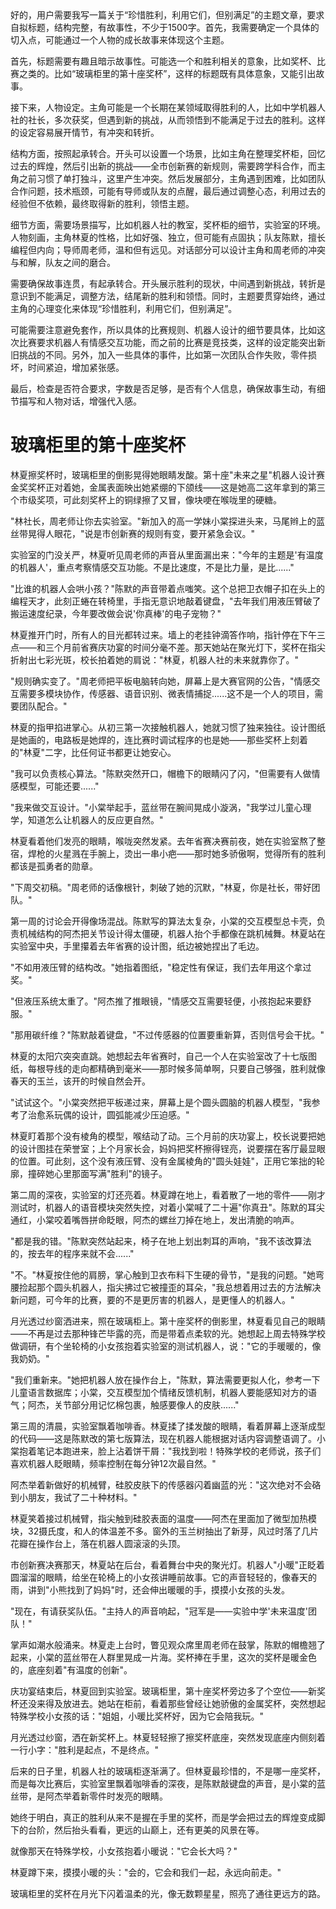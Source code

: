 <ReasoningChainRenderer>
好的，用户需要我写一篇关于“珍惜胜利，利用它们，但别满足”的主题文章，要求自拟标题，结构完整，有故事性，不少于1500字。首先，我需要确定一个具体的切入点，可能通过一个人物的成长故事来体现这个主题。

首先，标题需要有趣且暗示故事性。可能选一个和胜利相关的意象，比如奖杯、比赛之类的。比如“玻璃柜里的第十座奖杯”，这样的标题既有具体意象，又能引出故事。

接下来，人物设定。主角可能是一个长期在某领域取得胜利的人，比如中学机器人社的社长，多次获奖，但遇到新的挑战，从而领悟到不能满足于过去的胜利。这样的设定容易展开情节，有冲突和转折。

结构方面，按照起承转合。开头可以设置一个场景，比如主角在整理奖杯柜，回忆过去的辉煌，然后引出新的挑战——全市创新赛的新规则，需要跨学科合作，而主角之前习惯了单打独斗，这里产生冲突。然后发展部分，主角遇到困难，比如团队合作问题，技术瓶颈，可能有导师或队友的点醒，最后通过调整心态，利用过去的经验但不依赖，最终取得新的胜利，领悟主题。

细节方面，需要场景描写，比如机器人社的教室，奖杯柜的细节，实验室的环境。人物刻画，主角林夏的性格，比如好强、独立，但可能有点固执；队友陈默，擅长编程但内向；导师周老师，温和但有远见。对话部分可以设计主角和周老师的冲突与和解，队友之间的磨合。

需要确保故事连贯，有起承转合。开头展示胜利的现状，中间遇到新挑战，转折是意识到不能满足，调整方法，结尾新的胜利和领悟。同时，主题要贯穿始终，通过主角的心理变化来体现“珍惜胜利，利用它们，但别满足”。

可能需要注意避免套作，所以具体的比赛规则、机器人设计的细节要具体，比如这次比赛要求机器人有情感交互功能，而之前的比赛是竞技类，这样的设定能突出新旧挑战的不同。另外，加入一些具体的事件，比如第一次团队合作失败，零件损坏，时间紧迫，增加紧张感。

最后，检查是否符合要求，字数是否足够，是否有个人信息，确保故事生动，有细节描写和人物对话，增强代入感。

</ReasoningChainRenderer>



# 玻璃柜里的第十座奖杯

林夏擦奖杯时，玻璃柜里的倒影晃得她眼睛发酸。第十座"未来之星"机器人设计赛金奖奖杯正对着她，金属表面映出她紧绷的下颌线——这是她高二这年拿到的第三个市级奖项，可此刻奖杯上的铜绿擦了又冒，像块哽在喉咙里的硬糖。

"林社长，周老师让你去实验室。"新加入的高一学妹小棠探进头来，马尾辫上的蓝丝带晃得人眼花，"说是市创新赛的规则有变，要开紧急会议。"

实验室的门没关严，林夏听见周老师的声音从里面漏出来："今年的主题是'有温度的机器人'，重点考察情感交互功能。不是比速度，不是比力量，是比......"

"比谁的机器人会哄小孩？"陈默的声音带着点嗤笑。这个总把卫衣帽子扣在头上的编程天才，此刻正蜷在转椅里，手指无意识地敲着键盘，"去年我们用液压臂破了搬运速度纪录，今年要改做会说'你真棒'的电子宠物？"

林夏推开门时，所有人的目光都转过来。墙上的老挂钟滴答作响，指针停在下午三点——和三个月前省赛庆功宴的时间分毫不差。那天她站在聚光灯下，奖杯在指尖折射出七彩光斑，校长拍着她的肩说："林夏，机器人社的未来就靠你了。"

"规则确实变了。"周老师把平板电脑转向她，屏幕上是大赛官网的公告，"情感交互需要多模块协作，传感器、语音识别、微表情捕捉......这不是一个人的项目，需要团队配合。"

林夏的指甲掐进掌心。从初三第一次接触机器人，她就习惯了独来独往。设计图纸是她画的，电路板是她焊的，连比赛时调试程序的也是她——那些奖杯上刻着的"林夏"二字，比任何证书都更让她安心。

"我可以负责核心算法。"陈默突然开口，帽檐下的眼睛闪了闪，"但需要有人做情感模型，可能还要......"

"我来做交互设计。"小棠举起手，蓝丝带在腕间晃成小漩涡，"我学过儿童心理学，知道怎么让机器人的反应更自然。"

林夏看着他们发亮的眼睛，喉咙突然发紧。去年省赛决赛前夜，她在实验室熬了整宿，焊枪的火星溅在手腕上，烫出一串小疤——那时她多骄傲啊，觉得所有的胜利都该是孤勇者的勋章。

"下周交初稿。"周老师的话像根针，刺破了她的沉默，"林夏，你是社长，带好团队。"

第一周的讨论会开得像场混战。陈默写的算法太复杂，小棠的交互模型总卡壳，负责机械结构的阿杰把关节设计得太僵硬，机器人抬个手都像在跳机械舞。林夏站在实验室中央，手里攥着去年省赛的设计图，纸边被她捏出了毛边。

"不如用液压臂的结构改。"她指着图纸，"稳定性有保证，我们去年用这个拿过奖。"

"但液压系统太重了。"阿杰推了推眼镜，"情感交互需要轻便，小孩抱起来要舒服。"

"那用碳纤维？"陈默敲着键盘，"不过传感器的位置要重新算，否则信号会干扰。"

林夏的太阳穴突突直跳。她想起去年省赛时，自己一个人在实验室改了十七版图纸，每根导线的走向都精确到毫米——那时候多简单啊，只要自己够强，胜利就像春天的玉兰，该开的时候自然会开。

"试试这个。"小棠突然把平板递过来，屏幕上是个圆头圆脑的机器人模型，"我参考了治愈系玩偶的设计，圆弧能减少压迫感。"

林夏盯着那个没有棱角的模型，喉结动了动。三个月前的庆功宴上，校长说要把她的设计图挂在荣誉室；上个月家长会，妈妈把奖杯擦得锃亮，说要摆在客厅最显眼的位置。可此刻，这个没有液压臂、没有金属棱角的"圆头娃娃"，正用它笨拙的轮廓，撞碎她心里那面写满"胜利"的镜子。

第二周的深夜，实验室的灯还亮着。林夏蹲在地上，看着散了一地的零件——刚才测试时，机器人的语音模块突然失控，对着小棠喊了二十遍"你真丑"。陈默的耳尖通红，小棠咬着嘴唇拼命眨眼，阿杰的螺丝刀掉在地上，发出清脆的响声。

"都是我的错。"陈默突然站起来，椅子在地上划出刺耳的声响，"我不该改算法的，按去年的程序来就不会......"

"不。"林夏按住他的肩膀，掌心触到卫衣布料下生硬的骨节，"是我的问题。"她弯腰捡起那个圆头机器人，指尖拂过它被撞歪的耳朵，"我总想着用过去的方法解决新问题，可今年的比赛，要的不是更厉害的机器人，是更懂人的机器人。"

月光透过纱窗洒进来，照在玻璃柜上。第十座奖杯的倒影里，林夏看见自己的眼睛——不再是过去那种锋芒毕露的亮，而是带着点柔软的光。她想起上周去特殊学校做调研，有个坐轮椅的小女孩抱着实验室的测试机器人，说："它的手暖暖的，像我奶奶。"

"我们重新来。"她把机器人放在操作台上，"陈默，算法需要更拟人化，参考一下儿童语言数据库；小棠，交互模型加个情绪反馈机制，机器人要能感知对方的语气；阿杰，关节部分用记忆棉包裹，触感要像人的皮肤......"

第三周的清晨，实验室飘着咖啡香。林夏揉了揉发酸的眼睛，看着屏幕上逐渐成型的代码——这是陈默改的第七版算法，现在机器人能根据对话内容调整语调了。小棠抱着笔记本跑进来，脸上沾着饼干屑："我找到啦！特殊学校的老师说，孩子们喜欢机器人眨眼睛，频率控制在每分钟12次最自然。"

阿杰举着新做好的机械臂，硅胶皮肤下的传感器闪着幽蓝的光："这次绝对不会硌到小朋友，我试了二十种材料。"

林夏笑着接过机械臂，指尖触到硅胶表面的温度——阿杰在里面加了微型加热模块，32摄氏度，和人的体温差不多。窗外的玉兰树抽出了新芽，风过时落了几片花瓣在操作台上，落在机器人圆滚滚的头顶。

市创新赛决赛那天，林夏站在后台，看着舞台中央的聚光灯。机器人"小暖"正眨着圆溜溜的眼睛，给坐在轮椅上的小女孩讲睡前故事。它的声音轻轻的，像春天的雨，讲到"小熊找到了妈妈"时，还会伸出暖暖的手，摸摸小女孩的头发。

"现在，有请获奖队伍。"主持人的声音响起，"冠军是——实验中学'未来温度'团队！"

掌声如潮水般涌来。林夏走上台时，瞥见观众席里周老师在鼓掌，陈默的帽檐翘了起来，小棠的蓝丝带在人群里晃成一片海。奖杯捧在手里，这次的奖杯是暖金色的，底座刻着"有温度的创新"。

庆功宴结束后，林夏回到实验室。玻璃柜里，第十座奖杯旁边多了个空位——新奖杯还没来得及放进去。她站在柜前，看着那些曾经让她骄傲的金属奖杯，突然想起特殊学校小女孩的话："姐姐，小暖比奖杯好，因为它会陪我玩。"

月光透过纱窗，洒在新奖杯上。林夏轻轻擦了擦奖杯底座，突然发现底座内侧刻着一行小字："胜利是起点，不是终点。"

后来的日子里，机器人社的玻璃柜逐渐满了。但林夏最珍惜的，不是哪一座奖杯，而是每次比赛后，实验室里飘着咖啡香的深夜，是陈默敲键盘的声音，是小棠的蓝丝带，是阿杰举着新零件时发亮的眼睛。

她终于明白，真正的胜利从来不是握在手里的奖杯，而是学会把过去的辉煌变成脚下的台阶，然后抬头看看，更远的山巅上，还有更美的风景在等。

就像那天在特殊学校，小女孩抱着小暖说："它会长大吗？"

林夏蹲下来，摸摸小暖的头："会的，它会和我们一起，永远向前走。"

玻璃柜里的奖杯在月光下闪着温柔的光，像无数颗星星，照亮了通往更远方的路。